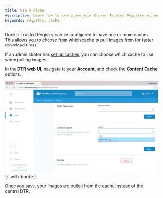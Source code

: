 ```yaml
---
title: Use a cache
description: Learn how to configure your Docker Trusted Registry account to pull images from a cache for faster download times.
keywords: registry, cache
---
```


Docker Trusted Registry can be configured to have one or more caches. This
allows you to choose from which cache to pull images from for faster
download times.

If an administrator has [set up caches](../../admin/configure/deploy-caches/simple.md),
you can choose which cache to use when pulling images.

In the **DTR web UI**, navigate to your **Account**,
and check the **Content Cache** options.

![](../../images/use-a-cache-1.png){: .with-border}

Once you save, your images are pulled from the cache instead of the central DTR.

